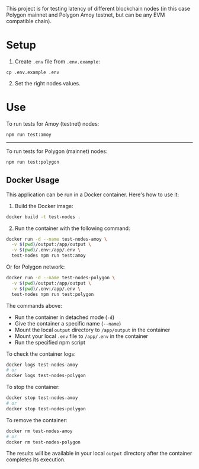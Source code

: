 This project is for testing latency of different blockchain nodes (in this case Polygon mainnet and Polygon Amoy testnet, but can be any EVM compatible chain).

# Setup
1. Create `.env` file from `.env.example`:
```
cp .env.example .env
```
2. Set the right nodes values.

# Use

To run tests for Amoy (testnet) nodes:
```
npm run test:amoy
```
---
To run tests for Polygon (mainnet) nodes:
```
npm run test:polygon
```

## Docker Usage

This application can be run in a Docker container. Here's how to use it:

1. Build the Docker image:
```bash
docker build -t test-nodes .
```

2. Run the container with the following command:
```bash
docker run -d --name test-nodes-amoy \
  -v $(pwd)/output:/app/output \
  -v $(pwd)/.env:/app/.env \
  test-nodes npm run test:amoy
```

Or for Polygon network:
```bash
docker run -d --name test-nodes-polygon \
  -v $(pwd)/output:/app/output \
  -v $(pwd)/.env:/app/.env \
  test-nodes npm run test:polygon
```

The commands above:
- Run the container in detached mode (`-d`)
- Give the container a specific name (`--name`)
- Mount the local `output` directory to `/app/output` in the container
- Mount your local `.env` file to `/app/.env` in the container
- Run the specified npm script

To check the container logs:
```bash
docker logs test-nodes-amoy
# or
docker logs test-nodes-polygon
```

To stop the container:
```bash
docker stop test-nodes-amoy
# or
docker stop test-nodes-polygon
```

To remove the container:
```bash
docker rm test-nodes-amoy
# or
docker rm test-nodes-polygon
```

The results will be available in your local `output` directory after the container completes its execution.